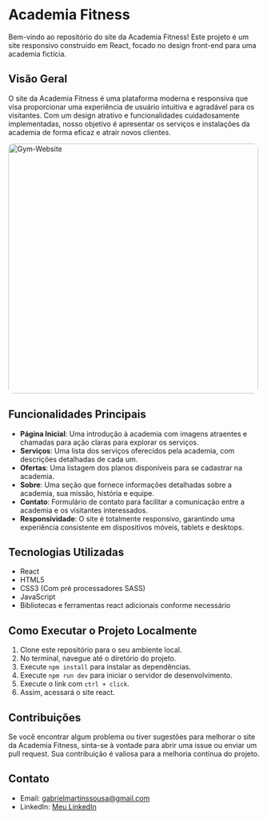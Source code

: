 # Academia Fitness

Bem-vindo ao repositório do site da Academia Fitness! Este projeto é um site responsivo construído em React, focado no design front-end para uma academia fictícia.

## Visão Geral

O site da Academia Fitness é uma plataforma moderna e responsiva que visa proporcionar uma experiência de usuário intuitiva e agradável para os visitantes. Com um design atrativo e funcionalidades cuidadosamente implementadas, nosso objetivo é apresentar os serviços e instalações da academia de forma eficaz e atrair novos clientes.

<img src="https://s2.ezgif.com/tmp/ezgif-2-8fd2bc7245.gif" alt="Gym-Website" width="500" heigh='400' style="border-radius: 10px;">

## Funcionalidades Principais

- **Página Inicial**: Uma introdução à academia com imagens atraentes e chamadas para ação claras para explorar os serviços.
- **Serviços**: Uma lista dos serviços oferecidos pela academia, com descrições detalhadas de cada um.
- **Ofertas**: Uma listagem dos planos disponíveis para se cadastrar na academia.
- **Sobre**: Uma seção que fornece informações detalhadas sobre a academia, sua missão, história e equipe.
- **Contato**: Formulário de contato para facilitar a comunicação entre a academia e os visitantes interessados.
- **Responsividade**: O site é totalmente responsivo, garantindo uma experiência consistente em dispositivos móveis, tablets e desktops.

## Tecnologias Utilizadas

- React
- HTML5
- CSS3 (Com pré processadores SASS)
- JavaScript
- Bibliotecas e ferramentas react adicionais conforme necessário

## Como Executar o Projeto Localmente

1. Clone este repositório para o seu ambiente local.
2. No terminal, navegue até o diretório do projeto.
3. Execute `npm install` para instalar as dependências.
4. Execute `npm run dev` para iniciar o servidor de desenvolvimento.
5. Execute o link com `ctrl + click`.
6. Assim, acessará o site react.

## Contribuições

Se você encontrar algum problema ou tiver sugestões para melhorar o site da Academia Fitness, sinta-se à vontade para abrir uma issue ou enviar um pull request. Sua contribuição é valiosa para a melhoria contínua do projeto.

## Contato

- Email: gabrielmartinssousa@gmail.com
- LinkedIn: [Meu LinkedIn](https://www.linkedin.com/in/gabriel-martins-3b76b122a/)


